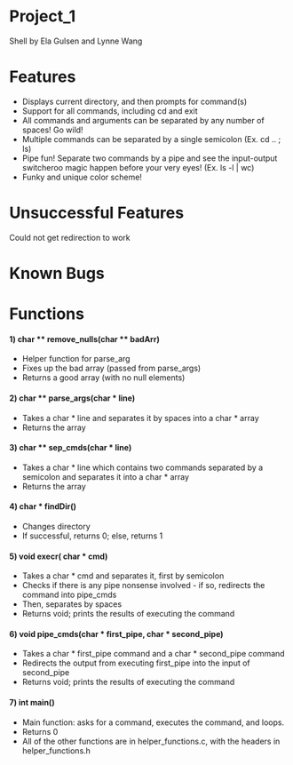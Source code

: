 # Project_1

Shell by Ela Gulsen and Lynne Wang

# Features

- Displays current directory, and then prompts for command(s)
- Support for all commands, including cd and exit
- All commands and arguments can be separated by any number of spaces! Go wild! 
- Multiple commands can be separated by a single semicolon (Ex. cd .. ; ls)
- Pipe fun! Separate two commands by a pipe and see the input-output switcheroo magic happen before your very eyes! (Ex. ls -l | wc)
- Funky and unique color scheme!

# Unsuccessful Features
Could not get redirection to work

# Known Bugs

# Functions
#### 1) char ** remove_nulls(char ** badArr)
- Helper function for parse_arg
- Fixes up the bad array (passed from parse_args)
- Returns a good array (with no null elements)

#### 2) char ** parse_args(char * line)
- Takes a char * line and separates it by spaces into a char * array
- Returns the array

#### 3) char ** sep_cmds(char * line)
- Takes a char * line which contains two commands separated by a semicolon and separates it into a char * array
- Returns the array

#### 4) char * findDir()
- Changes directory
- If successful, returns 0; else, returns 1

#### 5) void execr( char * cmd)
- Takes a char * cmd and separates it, first by semicolon
- Checks if there is any pipe nonsense involved - if so, redirects the command into pipe_cmds
- Then, separates by spaces
- Returns void; prints the results of executing the command

#### 6) void pipe_cmds(char * first_pipe, char * second_pipe)
- Takes a char * first_pipe command and a char * second_pipe command
- Redirects the output from executing first_pipe into the input of second_pipe
- Returns void; prints the results of executing the command

#### 7) int main()
- Main function: asks for a command, executes the command, and loops. 
- Returns 0
- All of the other functions are in helper_functions.c, with the headers in helper_functions.h

